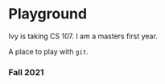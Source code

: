# Playground

Ivy is taking CS 107.
I am a masters first year.

A place to play with `git`.

### Fall 2021



